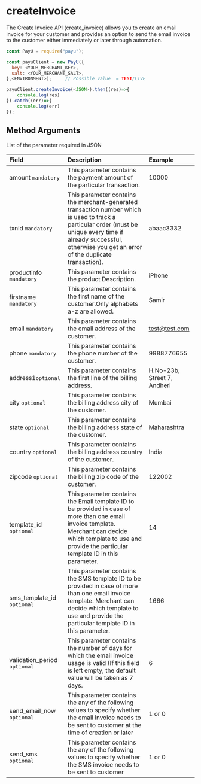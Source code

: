 createInvoice
========================

The Create Invoice API (create_invoice) allows you to create an email invoice for your customer and provides an option to send the email invoice to the customer either immediately or later through automation.

```javascript
const PayU = require("payu");

const payuClient = new PayU({
  key: <YOUR_MERCHANT_KEY>,
  salt: <YOUR_MERCHANT_SALT>,
},<ENVIRONMENT>);     // Possible value  = TEST/LIVE

payuClient.createInvoice(<JSON>).then((res)=>{
    console.log(res)
}).catch((err)=>{
    console.log(err)
});
```

## Method Arguments

List of the parameter required in JSON

|Field|Description|Example|
|:----|:----|:----|
|amount ```mandatory```|This parameter contains the payment amount of the particular transaction.|10000|
|txnid  ```mandatory```|This parameter contains the merchant-generated transaction number which is used to track a particular order (must be unique every time if already successful, otherwise you get an error of the duplicate transaction).|abaac3332|
|productinfo  ```mandatory```|This parameter contains the product Description.|iPhone|
|firstname  ```mandatory```|This parameter contains the first name of the customer.Only alphabets a-z are allowed.|Samir|
|email  ```mandatory```|This parameter contains the email address of the customer.|test@test.com|
|phone  ```mandatory```|This parameter contains the phone number of the customer.|9988776655|
|address1```optional```|This parameter contains the first line of the billing address.|H.No-23b, Street 7, Andheri|
|city ```optional```|This parameter contains the billing address city&nbsp;of the customer.|Mumbai|
|state  ```optional```|This parameter contains the billing address state of the customer.|Maharashtra|
|country  ```optional```|This parameter contains the billing address country of the customer.|India|
|zipcode  ```optional```|This parameter contains the billing zip code of the customer.|122002|
|template_id  ```optional```|This parameter contains the Email template ID to be provided in case of more than one email invoice template. Merchant can decide which template to use and provide the particular template ID in this parameter.|14|
|sms_template_id  ```optional```|This parameter contains the SMS template ID to be provided in case of more than one email invoice template. Merchant can decide which template to use and provide the particular template ID in this parameter.|1666|
|validation_period  ```optional```|This parameter contains the number of days for which the email invoice usage is valid (If this field is left empty, the default value will be taken as 7 days.|6|
|send_email_now ```optional```|This parameter contains the any of the following values to specify whether the email invoice needs to be sent to customer at the time of creation or later| 1 or 0 |
|send_sms ```optional```|This parameter contains the any of the following values to specify whether the SMS invoice needs to be sent to customer| 1 or 0 |